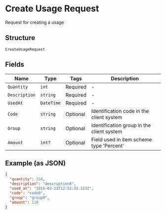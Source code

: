 
# Create Usage Request

Request for creating a usage

## Structure

`CreateUsageRequest`

## Fields

| Name | Type | Tags | Description |
|  --- | --- | --- | --- |
| `Quantity` | `int` | Required | - |
| `Description` | `string` | Required | - |
| `UsedAt` | `DateTime` | Required | - |
| `Code` | `string` | Optional | Identification code in the client system |
| `Group` | `string` | Optional | identification group in the client system |
| `Amount` | `int?` | Optional | Field used in item scheme type 'Percent' |

## Example (as JSON)

```json
{
  "quantity": 224,
  "description": "description8",
  "used_at": "2016-03-13T12:52:32.123Z",
  "code": "code0",
  "group": "group0",
  "amount": 110
}
```

